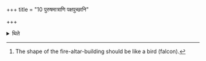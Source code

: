 +++
title = "10 पुरुषमात्राणि पक्षपुच्छानि"

+++

<details><summary>थिते</summary>

10. The tail and wings should be of the size of one man.[^1]   

[^1]: The shape of the fire-altar-building should be like a bird (falcon). 
</details>
